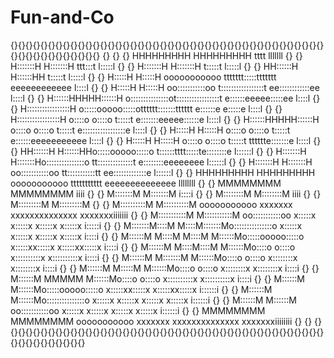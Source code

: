 # Fun-and-Co

  {}{}{}{}{}{}{}{}{}{}{}{}{}{}{}{}{}{}{}{}{}{}{}{}{}{}{}{}{}{}{}{}{}{}{}{}{}{}{}{}{}{}{}{}{}{}{}{}{}{}{}{}{}{}
    {}                                                                                                    {}
    {}  HHHHHHHHH     HHHHHHHHH                          tttt                              lllllll        {}
    {}  H:::::::H     H:::::::H                       ttt:::t                              l:::::l        {}
    {}  H:::::::H     H:::::::H                       t:::::t                              l:::::l        {}
    {}  HH::::::H     H::::::HH                       t:::::t                              l:::::l        {}
    {}    H:::::H     H:::::H     ooooooooooo   ttttttt:::::ttttttt        eeeeeeeeeeee     l::::l        {}
    {}    H:::::H     H:::::H   oo:::::::::::oo t:::::::::::::::::t      ee::::::::::::ee   l::::l        {}
    {}    H::::::HHHHH::::::H  o:::::::::::::::ot:::::::::::::::::t     e::::::eeeee:::::ee l::::l        {}
    {}    H:::::::::::::::::H  o:::::ooooo:::::otttttt:::::::tttttt    e::::::e     e:::::e l::::l        {}
    {}    H:::::::::::::::::H  o::::o     o::::o      t:::::t          e:::::::eeeee::::::e l::::l        {}
    {}    H::::::HHHHH::::::H  o::::o     o::::o      t:::::t          e:::::::::::::::::e  l::::l        {}
    {}    H:::::H     H:::::H  o::::o     o::::o      t:::::t          e::::::eeeeeeeeeee   l::::l        {}
    {}    H:::::H     H:::::H  o::::o     o::::o      t:::::t    tttttte:::::::e            l::::l        {}
    {}  HH::::::H     H::::::HHo:::::ooooo:::::o      t::::::tttt:::::te::::::::e          l::::::l       {}
    {}  H:::::::H     H:::::::Ho:::::::::::::::o      tt::::::::::::::t e::::::::eeeeeeee  l::::::l       {}
    {}  H:::::::H     H:::::::H oo:::::::::::oo         tt:::::::::::tt  ee:::::::::::::e  l::::::l       {}
    {}  HHHHHHHHH     HHHHHHHHH   ooooooooooo             ttttttttttt      eeeeeeeeeeeeee  llllllll       {}
    {}  MMMMMMMM               MMMMMMMM                                                           iiii    {}
    {}  M:::::::M             M:::::::M                                                          i::::i   {}
    {}  M::::::::M           M::::::::M                                                           iiii    {}
    {}  M:::::::::M         M:::::::::M                                                                   {}
    {}  M::::::::::M       M::::::::::M   ooooooooooo   xxxxxxx      xxxxxxxxxxxxxx      xxxxxxxiiiiiii   {}
    {}  M:::::::::::M     M:::::::::::M oo:::::::::::oo  x:::::x    x:::::x  x:::::x    x:::::x i:::::i   {}
    {}  M:::::::M::::M   M::::M:::::::Mo:::::::::::::::o  x:::::x  x:::::x    x:::::x  x:::::x   i::::i   {}
    {}  M::::::M M::::M M::::M M::::::Mo:::::ooooo:::::o   x:::::xx:::::x      x:::::xx:::::x    i::::i   {}
    {}  M::::::M  M::::M::::M  M::::::Mo::::o     o::::o    x::::::::::x        x::::::::::x     i::::i   {}
    {}  M::::::M   M:::::::M   M::::::Mo::::o     o::::o     x::::::::x          x::::::::x      i::::i   {}
    {}  M::::::M    M:::::M    M::::::Mo::::o     o::::o     x::::::::x          x::::::::x      i::::i   {}
    {}  M::::::M     MMMMM     M::::::Mo::::o     o::::o    x::::::::::x        x::::::::::x     i::::i   {}
    {}  M::::::M               M::::::Mo:::::ooooo:::::o   x:::::xx:::::x      x:::::xx:::::x   i::::::i  {}
    {}  M::::::M               M::::::Mo:::::::::::::::o  x:::::x  x:::::x    x:::::x  x:::::x  i::::::i  {}
    {}  M::::::M               M::::::M oo:::::::::::oo  x:::::x    x:::::x  x:::::x    x:::::x i::::::i  {}
    {}  MMMMMMMM               MMMMMMMM   ooooooooooo   xxxxxxx      xxxxxxxxxxxxxx      xxxxxxxiiiiiiii  {}
    {}                                                                                                    {}
    {}{}{}{}{}{}{}{}{}{}{}{}{}{}{}{}{}{}{}{}{}{}{}{}{}{}{}{}{}{}{}{}{}{}{}{}{}{}{}{}{}{}{}{}{}{}{}{}{}{}{}{}
